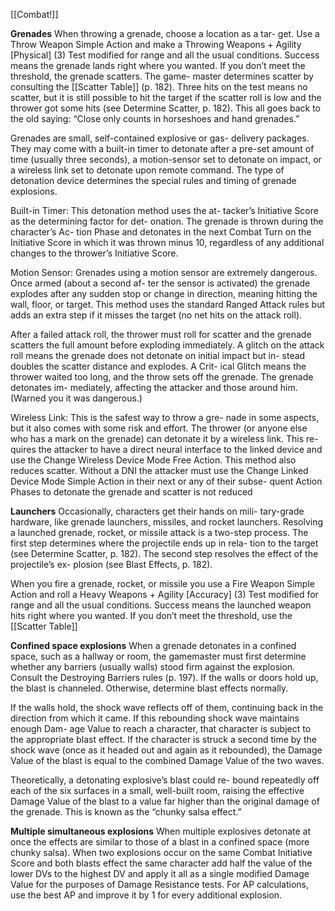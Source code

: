 [[Combat!]]

**Grenades**
When throwing a grenade, choose a location as a tar- get. Use a Throw Weapon Simple Action and make a Throwing Weapons + Agility [Physical] (3) Test modified for range and all the usual conditions. Success means the grenade lands right where you wanted. If you don’t meet the threshold, the grenade scatters. The game- master determines scatter by consulting the [[Scatter Table]] (p. 182). Three hits on the test means no scatter, but it is still possible to hit the target if the scatter roll is low and the thrower got some hits (see Determine Scatter, p. 182). This all goes back to the old saying: “Close only counts in horseshoes and hand grenades.”

Grenades are small, self-contained explosive or gas- delivery packages. They may come with a built-in timer to detonate after a pre-set amount of time (usually three seconds), a motion-sensor set to detonate on impact, or a wireless link set to detonate upon remote command. The type of detonation device determines the special rules and timing of grenade explosions.

Built-in Timer: This detonation method uses the at- tacker’s Initiative Score as the determining factor for det- onation. The grenade is thrown during the character’s Ac- tion Phase and detonates in the next Combat Turn on the Initiative Score in which it was thrown minus 10, regardless of any additional changes to the thrower’s Initiative Score.

Motion Sensor: Grenades using a motion sensor are extremely dangerous. Once armed (about a second af- ter the sensor is activated) the grenade explodes after any sudden stop or change in direction, meaning hitting the wall, floor, or target. This method uses the standard Ranged Attack rules but adds an extra step if it misses the target (no net hits on the attack roll).

After a failed attack roll, the thrower must roll for scatter and the grenade scatters the full amount before exploding immediately. A glitch on the attack roll means the grenade does not detonate on initial impact but in- stead doubles the scatter distance and explodes. A Crit- ical Glitch means the thrower waited too long, and the throw sets off the grenade. The grenade detonates im- mediately, affecting the attacker and those around him. (Warned you it was dangerous.)

Wireless Link: This is the safest way to throw a gre- nade in some aspects, but it also comes with some risk and effort. The thrower (or anyone else who has a mark on the grenade) can detonate it by a wireless link. This re- quires the attacker to have a direct neural interface to the linked device and use the Change Wireless Device Mode Free Action. This method also reduces scatter. Without a DNI the attacker must use the Change Linked Device Mode Simple Action in their next or any of their subse- quent Action Phases to detonate the grenade and scatter is not reduced

**Launchers**
Occasionally, characters get their hands on mili- tary-grade hardware, like grenade launchers, missiles, and rocket launchers. Resolving a launched grenade, rocket, or missile attack is a two-step process. The first step determines where the projectile ends up in rela- tion to the target (see Determine Scatter, p. 182). The second step resolves the effect of the projectile’s ex- plosion (see Blast Effects, p. 182).

When you fire a grenade, rocket, or missile you use a Fire Weapon Simple Action and roll a Heavy Weapons + Agility [Accuracy] (3) Test modified for range and all the usual conditions. Success means the launched weapon hits right where you wanted. If you don’t meet the threshold, use the [[Scatter Table]]

**Confined space explosions**
 When a grenade detonates in a confined space, such as a hallway or room, the gamemaster must first determine whether any barriers (usually walls) stood firm against the explosion. Consult the Destroying Barriers rules (p. 197). If the walls or doors hold up, the blast is channeled. Otherwise, determine blast effects normally.

If the walls hold, the shock wave reflects off of them, continuing back in the direction from which it came. If this rebounding shock wave maintains enough Dam- age Value to reach a character, that character is subject to the appropriate blast effect. If the character is struck a second time by the shock wave (once as it headed out and again as it rebounded), the Damage Value of the blast is equal to the combined Damage Value of the two waves.

Theoretically, a detonating explosive’s blast could re- bound repeatedly off each of the six surfaces in a small, well-built room, raising the effective Damage Value of the blast to a value far higher than the original damage of the grenade. This is known as the “chunky salsa effect.”

**Multiple simultaneous explosions**
When multiple explosives detonate at once the effects are similar to those of a blast in a confined space (more chunky salsa). When two explosions occur on the same Combat Initiative Score and both blasts effect the same character add half the value of the lower DVs to the highest DV and apply it all as a single modified Damage Value for the purposes of Damage Resistance tests. For AP calculations, use the best AP and improve it by 1 for every additional explosion.